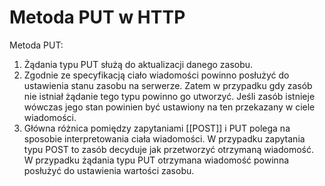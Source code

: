 # Metoda PUT w HTTP
Metoda PUT: 
1. Żądania typu PUT służą do aktualizacji danego zasobu. 
2. Zgodnie ze specyfikacją ciało wiadomości powinno posłużyć do ustawienia stanu zasobu na serwerze. Zatem w przypadku gdy zasób nie istniał żądanie tego typu powinno go utworzyć. Jeśli zasób istnieje wówczas jego stan powinien być ustawiony na ten przekazany w ciele wiadomości.
3. Główna różnica pomiędzy zapytaniami [[POST]] i PUT polega na sposobie interpretowania ciała wiadomości. W przypadku zapytania typu POST to zasób decyduje jak przetworzyć otrzymaną wiadomość. W przypadku żądania typu PUT otrzymana wiadomość powinna posłużyć do ustawienia wartości zasobu.